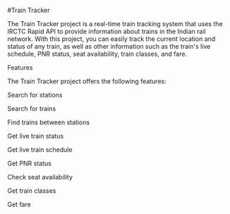 #Train Tracker 

The Train Tracker project is a real-time train tracking system that uses the IRCTC Rapid API to provide information about trains in the Indian rail network. With this project, you can easily track the current location and status of any train, as well as other information such as the train's live schedule, PNR status, seat availability, train classes, and fare.

Features

The Train Tracker project offers the following features:

Search for stations

Search for trains

Find trains between stations

Get live train status

Get live train schedule

Get PNR status

Check seat availability

Get train classes

Get fare


